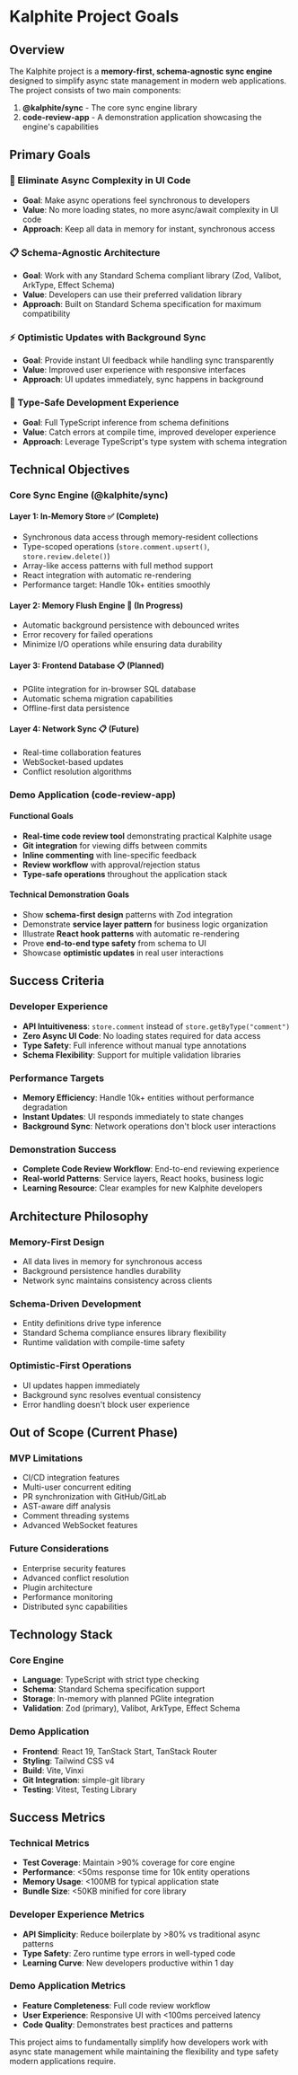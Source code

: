 # Kalphite Project Goals

## Overview

The Kalphite project is a **memory-first, schema-agnostic sync engine** designed to simplify async state management in modern web applications. The project consists of two main components:

1. **@kalphite/sync** - The core sync engine library
2. **code-review-app** - A demonstration application showcasing the engine's capabilities

## Primary Goals

### 🚀 Eliminate Async Complexity in UI Code
- **Goal**: Make async operations feel synchronous to developers
- **Value**: No more loading states, no more async/await complexity in UI code
- **Approach**: Keep all data in memory for instant, synchronous access

### 📋 Schema-Agnostic Architecture  
- **Goal**: Work with any Standard Schema compliant library (Zod, Valibot, ArkType, Effect Schema)
- **Value**: Developers can use their preferred validation library
- **Approach**: Built on Standard Schema specification for maximum compatibility

### ⚡ Optimistic Updates with Background Sync
- **Goal**: Provide instant UI feedback while handling sync transparently
- **Value**: Improved user experience with responsive interfaces
- **Approach**: UI updates immediately, sync happens in background

### 🎯 Type-Safe Development Experience
- **Goal**: Full TypeScript inference from schema definitions
- **Value**: Catch errors at compile time, improved developer experience
- **Approach**: Leverage TypeScript's type system with schema integration

## Technical Objectives

### Core Sync Engine (@kalphite/sync)

#### Layer 1: In-Memory Store ✅ (Complete)
- Synchronous data access through memory-resident collections
- Type-scoped operations (`store.comment.upsert()`, `store.review.delete()`)
- Array-like access patterns with full method support
- React integration with automatic re-rendering
- Performance target: Handle 10k+ entities smoothly

#### Layer 2: Memory Flush Engine 🚧 (In Progress)
- Automatic background persistence with debounced writes
- Error recovery for failed operations
- Minimize I/O operations while ensuring data durability

#### Layer 3: Frontend Database 📋 (Planned)
- PGlite integration for in-browser SQL database
- Automatic schema migration capabilities
- Offline-first data persistence

#### Layer 4: Network Sync 📋 (Future)
- Real-time collaboration features
- WebSocket-based updates
- Conflict resolution algorithms

### Demo Application (code-review-app)

#### Functional Goals
- **Real-time code review tool** demonstrating practical Kalphite usage
- **Git integration** for viewing diffs between commits
- **Inline commenting** with line-specific feedback
- **Review workflow** with approval/rejection status
- **Type-safe operations** throughout the application stack

#### Technical Demonstration Goals
- Show **schema-first design** patterns with Zod integration
- Demonstrate **service layer pattern** for business logic organization
- Illustrate **React hook patterns** with automatic re-rendering
- Prove **end-to-end type safety** from schema to UI
- Showcase **optimistic updates** in real user interactions

## Success Criteria

### Developer Experience
- **API Intuitiveness**: `store.comment` instead of `store.getByType("comment")`
- **Zero Async UI Code**: No loading states required for data access
- **Type Safety**: Full inference without manual type annotations
- **Schema Flexibility**: Support for multiple validation libraries

### Performance Targets
- **Memory Efficiency**: Handle 10k+ entities without performance degradation
- **Instant Updates**: UI responds immediately to state changes
- **Background Sync**: Network operations don't block user interactions

### Demonstration Success
- **Complete Code Review Workflow**: End-to-end reviewing experience
- **Real-world Patterns**: Service layers, React hooks, business logic
- **Learning Resource**: Clear examples for new Kalphite developers

## Architecture Philosophy

### Memory-First Design
- All data lives in memory for synchronous access
- Background persistence handles durability
- Network sync maintains consistency across clients

### Schema-Driven Development
- Entity definitions drive type inference
- Standard Schema compliance ensures library flexibility
- Runtime validation with compile-time safety

### Optimistic-First Operations
- UI updates happen immediately
- Background sync resolves eventual consistency
- Error handling doesn't block user experience

## Out of Scope (Current Phase)

### MVP Limitations
- CI/CD integration features
- Multi-user concurrent editing
- PR synchronization with GitHub/GitLab
- AST-aware diff analysis
- Comment threading systems
- Advanced WebSocket features

### Future Considerations
- Enterprise security features
- Advanced conflict resolution
- Plugin architecture
- Performance monitoring
- Distributed sync capabilities

## Technology Stack

### Core Engine
- **Language**: TypeScript with strict type checking
- **Schema**: Standard Schema specification support
- **Storage**: In-memory with planned PGlite integration
- **Validation**: Zod (primary), Valibot, ArkType, Effect Schema

### Demo Application
- **Frontend**: React 19, TanStack Start, TanStack Router
- **Styling**: Tailwind CSS v4
- **Build**: Vite, Vinxi
- **Git Integration**: simple-git library
- **Testing**: Vitest, Testing Library

## Success Metrics

### Technical Metrics
- **Test Coverage**: Maintain >90% coverage for core engine
- **Performance**: <50ms response time for 10k entity operations
- **Memory Usage**: <100MB for typical application state
- **Bundle Size**: <50KB minified for core library

### Developer Experience Metrics
- **API Simplicity**: Reduce boilerplate by >80% vs traditional async patterns
- **Type Safety**: Zero runtime type errors in well-typed code
- **Learning Curve**: New developers productive within 1 day

### Demo Application Metrics
- **Feature Completeness**: Full code review workflow
- **User Experience**: Responsive UI with <100ms perceived latency
- **Code Quality**: Demonstrates best practices and patterns

This project aims to fundamentally simplify how developers work with async state management while maintaining the flexibility and type safety modern applications require.